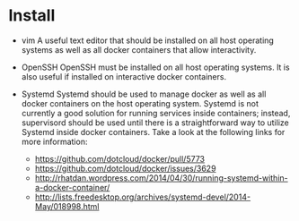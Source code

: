 Install
=======

* vim
    A useful text editor that should be installed on all host operating systems as well as all docker containers that allow interactivity.
* OpenSSH
    OpenSSH must be installed on all host operating systems. It is also useful if installed on interactive docker containers.
* Systemd
    Systemd should be used to manage docker as well as all docker containers on the host operating system. Systemd is not currently a good solution for running services inside containers; instead, supervisord should be used until there is a straightforward way to utilize Systemd inside docker containers. Take a look at the following links for more information:

    - https://github.com/dotcloud/docker/pull/5773
    - https://github.com/dotcloud/docker/issues/3629
    - http://rhatdan.wordpress.com/2014/04/30/running-systemd-within-a-docker-container/
    - http://lists.freedesktop.org/archives/systemd-devel/2014-May/018998.html
